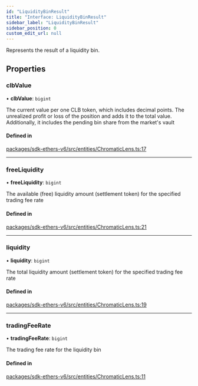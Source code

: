 ```yaml
---
id: "LiquidityBinResult"
title: "Interface: LiquidityBinResult"
sidebar_label: "LiquidityBinResult"
sidebar_position: 0
custom_edit_url: null
---
```


Represents the result of a liquidity bin.

## Properties

### clbValue

• **clbValue**: `bigint`

The current value per one CLB token, which includes decimal points.
The unrealized profit or loss of the position and adds it to the total value.
Additionally, it includes the pending bin share from the market's vault

#### Defined in

[packages/sdk-ethers-v6/src/entities/ChromaticLens.ts:17](https://github.com/chromatic-protocol/sdk/blob/144961d/packages/sdk-ethers-v6/src/entities/ChromaticLens.ts#L17)

___

### freeLiquidity

• **freeLiquidity**: `bigint`

The available (free) liquidity amount (settlement token) for the specified trading fee rate

#### Defined in

[packages/sdk-ethers-v6/src/entities/ChromaticLens.ts:21](https://github.com/chromatic-protocol/sdk/blob/144961d/packages/sdk-ethers-v6/src/entities/ChromaticLens.ts#L21)

___

### liquidity

• **liquidity**: `bigint`

The total liquidity amount (settlement token) for the specified trading fee rate

#### Defined in

[packages/sdk-ethers-v6/src/entities/ChromaticLens.ts:19](https://github.com/chromatic-protocol/sdk/blob/144961d/packages/sdk-ethers-v6/src/entities/ChromaticLens.ts#L19)

___

### tradingFeeRate

• **tradingFeeRate**: `bigint`

The trading fee rate for the liquidity bin

#### Defined in

[packages/sdk-ethers-v6/src/entities/ChromaticLens.ts:11](https://github.com/chromatic-protocol/sdk/blob/144961d/packages/sdk-ethers-v6/src/entities/ChromaticLens.ts#L11)

